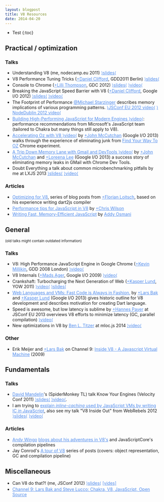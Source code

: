 ```yaml
---
layout: blogpost
title: V8 Resources
date: 2014-04-20
---
```


<style>
  sup.v8 {
    color: #4e8aec;
    font-weight: bold;
  }

  a {
    color: #4e8aec;
  }

  li {
    margin: 0.2em 0px;
  }
</style>

* Test
{:toc}

## Practical / optimization

### Talks

* Understanding V8 (me, nodecamp.eu 2011) [&rang;slides&lang;](http://s3.mrale.ph/nodecamp.eu/#1)
* V8 Performance Tuning Tricks ([+Daniel Clifford](https://plus.google.com/111909581069462963574), GDD2011 Berlin) [&rang;slides&lang;](https://mkw.st/p/gdd11-berlin-v8-performance-tuning-tricks/#1)
* Console to Chrome ([+Lilli Thompson](https://plus.google.com/111647958621817995641), GDC 2012) [&rang;slides&lang;](http://console-to-chrome.appspot.com/#8) [&rang;video&lang;](http://www.youtube.com/watch?v=XAqIpGU8ZZk#t=9m0s)
* Breaking the JavaScript Speed Barrier with V8 ([+Daniel Clifford](https://plus.google.com/111909581069462963574), Google I/O 2012) [&rang;slides&lang;](http://v8-io12.appspot.com/index.html) [&rang;video&lang;](http://www.youtube.com/watch?v=UJPdhx5zTaw)
* The Footprint of Performance [@Michael Starzinger](https://twitter.com/starzi) describes memory implications of various programming patterns. [&rang;JSConf EU 2012 video&lang;](http://www.youtube.com/watch?v=ZhshEZIV2F4) [&rang;NodeDublin 2012 video&lang;](https://www.youtube.com/watch?v=cWdtLAsaDpw)
* [Building High-Performing JavaScript for Modern Engines &rang;video&lang;](http://channel9.msdn.com/Events/Build/2012/4-000): performance recommendations from Microsoft's JavaScript team (tailored to Chakra but many things still apply to V8).
* [Accelerating Oz with V8 &rang;video&lang;](http://www.youtube.com/watch?v=VhpdsjBUS3g) by [+John McCutchan](https://plus.google.com/+JohnMcCutchan) (Google I/O 2013) walks through the experience of eliminating junk from [Find Your Way To OZ](http://www.chromeexperiments.com/detail/find-your-way-to-oz/) Chrome experiment.
* [A Trip Down Memory Lane with Gmail and DevTools &rang;video&lang;](http://www.youtube.com/watch?v=x9Jlu_h_Lyw) by [+John McCutchan](https://plus.google.com/+JohnMcCutchan) and [+Loreena Lee](https://plus.google.com/+LoreenaLee) (Google I/O 2013) a success story of eliminating memory leaks in GMail with Chrome Dev Tools.
* Doubt Everything a talk about common microbenchmarking pitfalls by me at LXJS 2013 [&rang;slides&lang;](http://mrale.ph/talks/lxjs2013) [&rang;video&lang;](http://www.youtube.com/watch?v=65-RbBwZQdU)

### Articles

* [Optimizing for V8](http://floitsch.blogspot.dk/2012/03/optimizing-for-v8-introduction.html), series of blog posts from [+Florian Loitsch](https://plus.google.com/103716596068416580695), based on his experience writing dart2js compiler
* [Performance tips for JavaScript in V8](http://www.html5rocks.com/en/tutorials/speed/v8/) by [+Chris Wilson](https://plus.sandbox.google.com/106422711035746240826/posts)
* [Writing Fast, Memory-Efficient JavaScript](http://coding.smashingmagazine.com/2012/11/05/writing-fast-memory-efficient-javascript/) by [Addy Osmani](https://twitter.com/addyosmani)

## General

<small>(old talks might contain outdated information)</small>

### Talks

* V8: High Performance JavaScript Engine in Google Chrome ([+Kevin Millikin](https://plus.google.com/118332431854651588625), GDD 2008 London) [&rang;video&lang;](http://www.youtube.com/watch?v=lZnaaUoHPhs) &nbsp;
* V8 Internals ([+Mads Ager](https://plus.google.com/105218366515825183046), Google I/O 2009)&nbsp;[&rang;video&lang;](http://www.youtube.com/watch?v=FrufJFBSoQY)
* Crankshaft: Turbocharging the Next Generation of Web ([+Kasper Lund](https://plus.google.com/100258330325630692559), YOW 2011) [&rang;video&lang;](http://yow.eventer.com/events/1004/talks/1017) [&rang;slides&lang;](http://gotocon.com/dl/goto-aarhus-2011/slides/KasperLund_CrankshaftTurbochargingTheNextGenerationOfWebApplications.pdf)
* [Web Languages and VMs: Fast Code is Always in Fashion.](http://www.youtube.com/watch?v=huawCRlo9H4) by [+Lars Bak](https://plus.google.com/117369940038227331789) and [+Kasper Lund](https://plus.google.com/100258330325630692559) (Google I/O 2013) gives historic outline for V8 development and describes motivation for creating Dart language.
* Speed is awesome, but low latency is sublime by [+Hannes Payer](https://plus.google.com/114443265544293073897) at JSConf EU 2013 overviews V8 efforts to minimize latency (GC, parallel compilation) [&rang;video&lang;](https://www.youtube.com/watch?v=3vPOlGRH6zk)
* New optimizations in V8 by [Ben L. Titzer](http://research.google.com/pubs/BenTitzer.html) at mloc.js 2014 [&rang;video&lang;](http://www.ustream.tv/recorded/43772632)


### Other

* Erik Meijer and [+Lars Bak](https://plus.google.com/117369940038227331789) on&nbsp;Channel 9: [Inside V8 - A Javascript Virtual Machine](http://channel9.msdn.com/Shows/Going+Deep/Expert-to-Expert-Erik-Meijer-and-Lars-Bak-Inside-V8-A-Javascript-Virtual-Machine)&nbsp;(2009)

## Fundamentals

### Talks

* [David Mandelin](http://twitter.com/dmandelin)'s (SpiderMonkey TL) talk&nbsp;Know Your Engines (Velocity Conf 2011) [&rang;slides&lang;](http://people.mozilla.com/~dmandelin/KnowYourEngines_Velocity2011.pdf) [&rang;video&lang;](http://www.youtube.com/watch?v=dtSOKLvdAto).
* I am trying to [explain *inline-caching* used by JavaScript VMs by writing IC *in* JavaScript](http://mrale.ph/blog/2012/06/03/explaining-js-vms-in-js-inline-caches.html), also see my talk "V8 Inside Out" from WebRebels 2012 [&rang;slides&lang;](http://s3.mrale.ph/webrebels2012.pdf) [&rang;video&lang;](http://vimeo.com/43334972)

### Articles

* [Andy Wingo](http://twitter.com/andywingo) [blogs about his adventures in V8's](http://wingolog.org/tags/v8) and JavaScriptCore's compilation pipelines
* Jay Conrod's [A tour of V8](http://jayconrod.com/tags/v8) series of posts (covers: object representation, GC and compilation pipeline)

## Miscellaneous

* Can V8 do that?! (me, JSConf 2012) [&rang;slides&lang;](http://s3.mrale.ph/jsconf2012.pdf) [[vides]](http://blip.tv/jsconf/jsconf2012-vyacheslav-egorov-6141593)
* [Channel 9: Lars Bak and Steve Lucco: Chakra, V8, JavaScript, Open Source](http://channel9.msdn.com/Shows/Going+Deep/Lars-Bak-and-Steve-Lucco-Chakra-V8-JavaScript-Open-Source)
